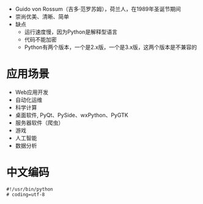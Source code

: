 - Guido von Rossum（吉多·范罗苏姆），荷兰人，在1989年圣诞节期间
- 崇尚优美、清晰、简单
- 缺点
	- 运行速度慢，因为Python是解释型语言
	- 代码不能加密
	- Python有两个版本，一个是2.x版，一个是3.x版，这两个版本是不兼容的

# 应用场景
- Web应用开发
- 自动化运维
- 科学计算
- 桌面软件, PyQt、PySide、wxPython、PyGTK
- 服务器软件（爬虫）
- 游戏
- 人工智能
- 数据分析

# 中文编码
```
#!/usr/bin/python
# coding=utf-8

```